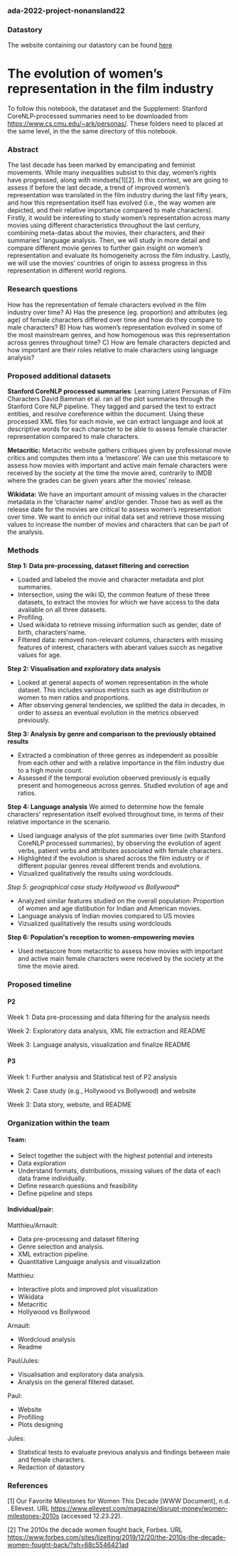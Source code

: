### ada-2022-project-nonansland22

### Datastory 

The website containing our datastory can be found [here](https://pauldfepfl.github.io/DatastoryNonNansLand/2022/12/21/datastory.html) 

# The evolution of women’s representation in the film industry

To follow this notebook, the datataset and the Supplement: Stanford CoreNLP-processed summaries need to be downloaded from https://www.cs.cmu.edu/~ark/personas/. These folders need to placed at the same level, in the the same directory of this notebook.

### Abstract 
The last decade has been marked by emancipating and feminist movements. While many inequalities subsist to this day, women’s rights have progressed, along with mindsets[1][2]. In this context, we are going to assess if before the last decade, a trend of improved women’s representation was translated in the film industry during the last fifty years, and how this representation itself has evolved (i.e., the way women are depicted, and their relative importance compared to male characters). Firstly, it would be interesting to study women’s representation across many movies using different characteristics throughout the last century, combining meta-datas about the movies, their characters, and their summaries’ language analysis. Then, we will study in more detail and compare different movie genres to further gain insight on women’s representation and evaluate its homogeneity across the film industry. Lastly, we will use the movies’ countries of origin to assess progress in this representation in different world regions.

 ### Research questions
How has the representation of female characters evolved in the film industry over time? 
A) Has the presence (eg. proportion) and attributes (eg. age) of female characters differed over time and how do they compare to male characters?
B) How has women’s representation evolved in some of the most mainstream genres, and how homogenous was this representation across genres throughout time? 
C) How are female characters depicted and how important are their roles relative to male characters using language analysis?
 
### Proposed additional datasets
 
**Stanford CoreNLP processed summaries**: Learning Latent Personas of Film Characters David Bamman et al. ran all the plot summaries through the Stanford Core NLP pipeline. They tagged and parsed the text to extract entities, and resolve coreference within the document. Using these processed XML files for each movie, we can extract language and look at descriptive words for each character to be able to assess female character representation compared to male characters. 
 
**Metacritic:** Metacritic website gathers critiques given by professional movie critics and computes them into a ‘metascore’. We can use this metascore to assess how movies with important and active main female characters were received by the society at the time the movie aired, contrarily to IMDB where the grades can be given years after the movies’ release.
 
**Wikidata:** We have an important amount of missing values in the character metadata in the ‘character name’ and/or gender. Those two as well as the release date for the movies are critical to assess women’s representation over time. We want to enrich our initial data set and retrieve those missing values to increase the number of movies and characters that can be part of the analysis. 
 
 
### Methods

**Step 1: Data pre-processing, dataset filtering and correction**

- Loaded and labeled the movie and character metadata and plot summaries.
- Intersection, using the wiki ID, the common feature of these three datasets, to extract the movies for which we have access to the data available on all three datasets.
- Profiling.
- Used wikidata to retrieve missing information such as gender, date of birth, characters'name.
- Filtered data: removed non-relevant columns, characters with missing features of interest, characters with aberant values succh as negative values for age.

**Step 2: Visualisation and exploratory data analysis**
- Looked at general aspects of women representation in the whole dataset. This includes various metrics such as age distribution or women to men ratios and proportions.
- After observing general tendencies, we splitted the data in decades, in order to assess an eventual evolution in the metrics observed previously.

**Step 3: Analysis by genre and comparison to the previously obtained results**
- Extracted a combination of three genres as independent as possible from each other and with a relative importance in the film industry due to a high movie count.
- Assessed if the temporal evolution observed previously is equally present and homogeneous across genres. Studied evolution of age and ratios.

**Step 4: Language analysis**
We aimed to determine how the female characters' representation itself evolved throughout time, in terms of their relative importance in the scenario.

- Used language analysis of the plot summaries over time (with Stanford CoreNLP processed summaries), by observing the evolution of agent verbs, patient verbs and attributes associated with female characters.
- Highlighted if the evolution is shared across the film industry or if different popular genres reveal different trends and evolutions.
- Vizualized qualitatively the results using wordclouds.

**Step 5*: geographical case study Hollywood vs Bollywood**
- Analyzed similar features studied on the overall population: Proportion of women and age distibution for Indian and American movies.
- Language analysis of Indian movies compared to US movies
- Vizualized qualitatively the results using wordclouds

**Step 6: Population's reception to women-empowering movies**
- Used metascore from metacritic to assess how movies with important and active main female characters were received by the society at the time the movie aired.
 
 
### Proposed timeline
 
#### P2
Week 1: Data pre-processing and data filtering for the analysis needs

Week 2: Exploratory data analysis, XML file extraction and README

Week 3: Language analysis, visualization and finalize README
 
#### P3
Week 1: Further analysis and Statistical test of P2 analysis 

Week 2: Case study (e.g., Hollywood vs Bollywood) and website

Week 3: Data story, website, and README
 
 
### Organization within the team
 
#### Team:
- Select together the subject with the highest potential and interests
- Data exploration 
- Understand formats, distributions, missing values of the data of each data frame individually. 
- Define research questions and feasibility
- Define pipeline and steps

#### Individual/pair:

Matthieu/Arnault:
- Data pre-processing and dataset filtering
- Genre selection and analysis. 
- XML extraction pipeline.
- Quantitative Language analysis and visualization

Matthieu: 
- Interactive plots and improved plot visualization 
- Wikidata
- Metacritic
- Hollywood vs Bollywood

Arnault:
- Wordcloud analysis
- Readme

Paul/Jules: 
- Visualisation and exploratory data analysis.
- Analysis on the general filtered dataset. 

Paul: 
- Website
- Profilling
- Plots designing
 
Jules: 
- Statistical tests to evaluate previous analysis and findings between male and female characters. 
- Redaction of datastory


### References
[1] Our Favorite Milestones for Women This Decade [WWW Document], n.d. . Ellevest. URL https://www.ellevest.com/magazine/disrupt-money/women-milestones-2010s (accessed 12.23.22).


[2] The 2010s the decade women fought back, Forbes. URL https://www.forbes.com/sites/lizelting/2019/12/20/the-2010s-the-decade-women-fought-back/?sh=68c5546421ad




